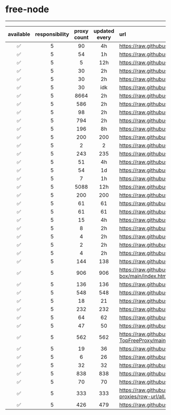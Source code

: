 # free-node

---

| available | responsibility | proxy count | updated every | url |
|:---------:|:--------------:|:-------------:|:-------------:|:----|
| ✅ | 5 | 90 | 4h | https://raw.githubusercontent.com/ALIILAPRO/v2rayNG-Config/main/sub.txt |
| ✅ | 5 | 54 | 1h | https://raw.githubusercontent.com/aiboboxx/v2rayfree/main/v2 |
| ✅ | 5 | 5 | 12h | https://raw.githubusercontent.com/mahsanet/MahsaFreeConfig/refs/heads/main/mtn/sub_1.txt |
| ✅ | 5 | 30 | 2h | https://raw.githubusercontent.com/mahsanet/MahsaFreeConfig/refs/heads/main/mtn/sub_2.txt |
| ✅ | 5 | 30 | 2h | https://raw.githubusercontent.com/mahsanet/MahsaFreeConfig/refs/heads/main/mtn/sub_3.txt |
| ✅ | 5 | 30 | idk | https://raw.githubusercontent.com/yebekhe/vpn-fail/refs/heads/main/sub-link |
| ✅ | 5 | 8664 | 2h | https://raw.githubusercontent.com/Surfboardv2ray/TGParse/main/splitted/mixed |
| ✅ | 5 | 586 | 2h | https://raw.githubusercontent.com/itsyebekhe/PSG/main/lite/subscriptions/xray/normal/mix |
| ✅ | 5 | 98 | 2h | https://raw.githubusercontent.com/HosseinKoofi/GO_V2rayCollector/main/mixed_iran.txt |
| ✅ | 5 | 794 | 2h | https://raw.githubusercontent.com/arshiacomplus/v2rayExtractor/refs/heads/main/mix/sub.html |
| ✅ | 5 | 196 | 8h | https://raw.githubusercontent.com/Rayan-Config/C-Sub/refs/heads/main/configs/proxy.txt |
| ✅ | 5 | 200 | 200 | https://raw.githubusercontent.com/mahdibland/ShadowsocksAggregator/master/Eternity.txt |
| ✅ | 5 | 2 | 2 | https://raw.githubusercontent.com/Everyday-VPN/Everyday-VPN/main/subscription/main.txt |
| ✅ | 5 | 243 | 235 | https://raw.githubusercontent.com/MahsaNetConfigTopic/config/refs/heads/main/xray_final.txt |
| ✅ | 5 | 51 | 4h | https://raw.githubusercontent.com/wrfree/free/main/README.md |
| ✅ | 5 | 54 | 1d | https://raw.githubusercontent.com/aiboboxx/v2rayfree/main/README.md |
| ✅ | 5 | 7 | 1h | https://raw.githubusercontent.com/Pawdroid/Free-servers/main/sub |
| ✅ | 5 | 5088 | 12h | https://raw.githubusercontent.com/mahdibland/V2RayAggregator/master/sub/sub_merge_base64.txt |
| ✅ | 5 | 200 | 200 | https://raw.githubusercontent.com/mahdibland/V2RayAggregator/master/Eternity |
| ✅ | 5 | 61 | 61 | https://raw.githubusercontent.com/mahdibland/V2RayAggregator/master/sub/airport_merge_base64.txt |
| ✅ | 5 | 61 | 61 | https://raw.githubusercontent.com/mahdibland/V2RayAggregator/master/EternityAir |
| ✅ | 5 | 15 | 4h | https://raw.githubusercontent.com/freefq/free/master/v2 |
| ✅ | 5 | 8 | 2h | https://raw.githubusercontent.com/learnhard-cn/free_proxy_ss/main/free |
| ✅ | 5 | 4 | 2h | https://raw.githubusercontent.com/learnhard-cn/free_proxy_ss/main/ss/sssub |
| ✅ | 5 | 2 | 2h | https://raw.githubusercontent.com/learnhard-cn/free_proxy_ss/main/ssr/ssrsub |
| ✅ | 5 | 4 | 2h | https://raw.githubusercontent.com/learnhard-cn/free_proxy_ss/main/v2ray/v2raysub |
| ✅ | 5 | 144 | 138 | https://raw.githubusercontent.com/mfuu/v2ray/master/v2ray |
| ✅ | 5 | 906 | 906 | https://raw.githubusercontent.com/AlienVPN402/AlienVPN402-subscribe-servers-sing-box/main/index.html |
| ✅ | 5 | 136 | 136 | https://raw.githubusercontent.com/LonUp/NodeList/main/V2RAY/Latest_base64.txt |
| ✅ | 5 | 548 | 548 | https://raw.githubusercontent.com/w1770946466/Auto_proxy/main/Long_term_subscription_num |
| ✅ | 5 | 18 | 21 | https://raw.githubusercontent.com/a2470982985/getNode/main/v2ray.txt |
| ✅ | 5 | 232 | 232 | https://raw.githubusercontent.com/ZywChannel/free/main/sub |
| ✅ | 5 | 64 | 62 | https://raw.githubusercontent.com/peasoft/NoMoreWalls/master/list.txt |
| ✅ | 5 | 47 | 50 | https://raw.githubusercontent.com/ts-sf/fly/main/v2 |
| ✅ | 5 | 562 | 562 | https://raw.githubusercontent.com/WilliamStar007/ClashX-V2Ray-TopFreeProxy/main/combine/v2ray.config.txt |
| ✅ | 5 | 19 | 36 | https://raw.githubusercontent.com/HakurouKen/free-node/main/public |
| ✅ | 5 | 6 | 26 | https://raw.githubusercontent.com/ermaozi/get_subscribe/main/subscribe/v2ray.txt |
| ✅ | 5 | 32 | 32 | https://raw.githubusercontent.com/ermaozi01/free_clash_vpn/main/subscribe/v2ray.txt |
| ✅ | 5 | 838 | 838 | https://raw.githubusercontent.com/mostafasadeghifar/v2ray-config/main/config_file.txt |
| ✅ | 5 | 70 | 70 | https://raw.githubusercontent.com/Ashkan-m/v2ray/main/Sub.txt |
| ✅ | 5 | 333 | 333 | https://raw.githubusercontent.com/MrMohebi/xray-proxy-grabber-telegram/master/collected-proxies/row-url/all.txt |
| ✅ | 5 | 426 | 479 | https://raw.githubusercontent.com/xiaoji235/airport-free/refs/heads/main/v2ray.txt |

